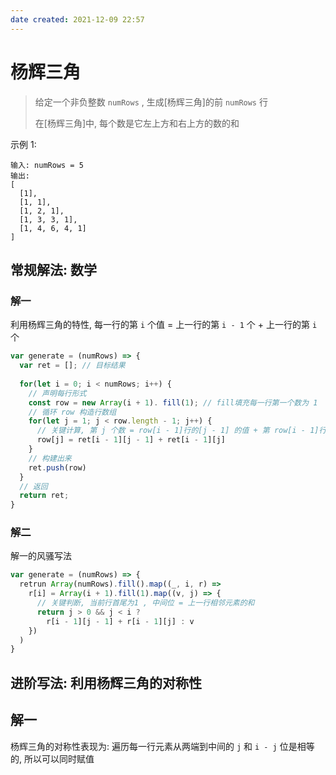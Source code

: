 ```yaml
---
date created: 2021-12-09 22:57
---
```


# 杨辉三角

> 给定一个非负整数 `numRows` , 生成[杨辉三角]的前 `numRows` 行
>
> 在[杨辉三角]中, 每个数是它左上方和右上方的数的和

示例 1:

```shell
输入: numRows = 5
输出: 
[
  [1],
  [1, 1],
  [1, 2, 1],
  [1, 3, 3, 1],
  [1, 4, 6, 4, 1]
]
```

## 常规解法: 数学

### 解一

利用杨辉三角的特性, 每一行的第 `i` 个值 = 上一行的第 `i - 1` 个 + 上一行的第 `i` 个

```jsx
var generate = (numRows) => {
  var ret = []; // 目标结果
  
  for(let i = 0; i < numRows; i++) {
    // 声明每行形式
    const row = new Array(i + 1). fill(1); // fill填充每一行第一个数为 1
    // 循环 row 构造行数组
    for(let j = 1; j < row.length - 1; j++) {
      // 关键计算, 第 j 个数 = row[i - 1]行的[j - 1] 的值 + 第 row[i - 1]行的 [j] 的值
      row[j] = ret[i - 1][j - 1] + ret[i - 1][j]
    }
    // 构建出来
    ret.push(row)
  }
  // 返回
  return ret;
}
```

### 解二

解一的风骚写法

```jsx
var generate = (numRows) => {
  retrun Array(numRows).fill().map((_, i, r) => 
    r[i] = Array(i + 1).fill(1).map((v, j) => {
      // 关键判断, 当前行首尾为1 , 中间位 = 上一行相邻元素的和
      return j > 0 && j < i ?
        r[i - 1][j - 1] + r[i - 1][j] : v
    })
  )
}
```

## 进阶写法: 利用杨辉三角的对称性

## 解一

杨辉三角的对称性表现为: 遍历每一行元素从两端到中间的 `j` 和 `i - j` 位是相等的, 所以可以同时赋值
